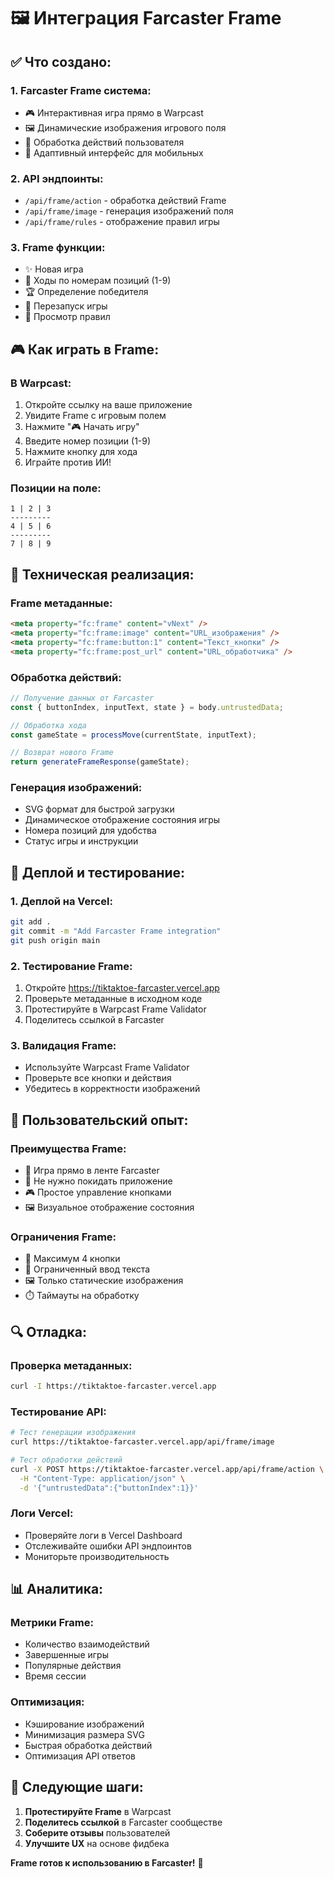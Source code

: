 # 🖼️ Интеграция Farcaster Frame

## ✅ **Что создано:**

### **1. Farcaster Frame система:**
- 🎮 Интерактивная игра прямо в Warpcast
- 🖼️ Динамические изображения игрового поля
- 🔄 Обработка действий пользователя
- 📱 Адаптивный интерфейс для мобильных

### **2. API эндпоинты:**
- `/api/frame/action` - обработка действий Frame
- `/api/frame/image` - генерация изображений поля
- `/api/frame/rules` - отображение правил игры

### **3. Frame функции:**
- ✨ Новая игра
- 🎯 Ходы по номерам позиций (1-9)
- 🏆 Определение победителя
- 🔄 Перезапуск игры
- 📖 Просмотр правил

## 🎮 **Как играть в Frame:**

### **В Warpcast:**
1. Откройте ссылку на ваше приложение
2. Увидите Frame с игровым полем
3. Нажмите "🎮 Начать игру"
4. Введите номер позиции (1-9)
5. Нажмите кнопку для хода
6. Играйте против ИИ!

### **Позиции на поле:**
```
1 | 2 | 3
---------
4 | 5 | 6
---------
7 | 8 | 9
```

## 🔧 **Техническая реализация:**

### **Frame метаданные:**
```html
<meta property="fc:frame" content="vNext" />
<meta property="fc:frame:image" content="URL_изображения" />
<meta property="fc:frame:button:1" content="Текст_кнопки" />
<meta property="fc:frame:post_url" content="URL_обработчика" />
```

### **Обработка действий:**
```javascript
// Получение данных от Farcaster
const { buttonIndex, inputText, state } = body.untrustedData;

// Обработка хода
const gameState = processMove(currentState, inputText);

// Возврат нового Frame
return generateFrameResponse(gameState);
```

### **Генерация изображений:**
- SVG формат для быстрой загрузки
- Динамическое отображение состояния игры
- Номера позиций для удобства
- Статус игры и инструкции

## 🚀 **Деплой и тестирование:**

### **1. Деплой на Vercel:**
```bash
git add .
git commit -m "Add Farcaster Frame integration"
git push origin main
```

### **2. Тестирование Frame:**
1. Откройте https://tiktaktoe-farcaster.vercel.app
2. Проверьте метаданные в исходном коде
3. Протестируйте в Warpcast Frame Validator
4. Поделитесь ссылкой в Farcaster

### **3. Валидация Frame:**
- Используйте Warpcast Frame Validator
- Проверьте все кнопки и действия
- Убедитесь в корректности изображений

## 📱 **Пользовательский опыт:**

### **Преимущества Frame:**
- 🚀 Игра прямо в ленте Farcaster
- 📱 Не нужно покидать приложение
- 🎮 Простое управление кнопками
- 🖼️ Визуальное отображение состояния

### **Ограничения Frame:**
- 📏 Максимум 4 кнопки
- 📝 Ограниченный ввод текста
- 🖼️ Только статические изображения
- ⏱️ Таймауты на обработку

## 🔍 **Отладка:**

### **Проверка метаданных:**
```bash
curl -I https://tiktaktoe-farcaster.vercel.app
```

### **Тестирование API:**
```bash
# Тест генерации изображения
curl https://tiktaktoe-farcaster.vercel.app/api/frame/image

# Тест обработки действий
curl -X POST https://tiktaktoe-farcaster.vercel.app/api/frame/action \
  -H "Content-Type: application/json" \
  -d '{"untrustedData":{"buttonIndex":1}}'
```

### **Логи Vercel:**
- Проверяйте логи в Vercel Dashboard
- Отслеживайте ошибки API эндпоинтов
- Мониторьте производительность

## 📊 **Аналитика:**

### **Метрики Frame:**
- Количество взаимодействий
- Завершенные игры
- Популярные действия
- Время сессии

### **Оптимизация:**
- Кэширование изображений
- Минимизация размера SVG
- Быстрая обработка действий
- Оптимизация API ответов

## 🎯 **Следующие шаги:**

1. **Протестируйте Frame** в Warpcast
2. **Поделитесь ссылкой** в Farcaster сообществе
3. **Соберите отзывы** пользователей
4. **Улучшите UX** на основе фидбека

**Frame готов к использованию в Farcaster!** 🎉
